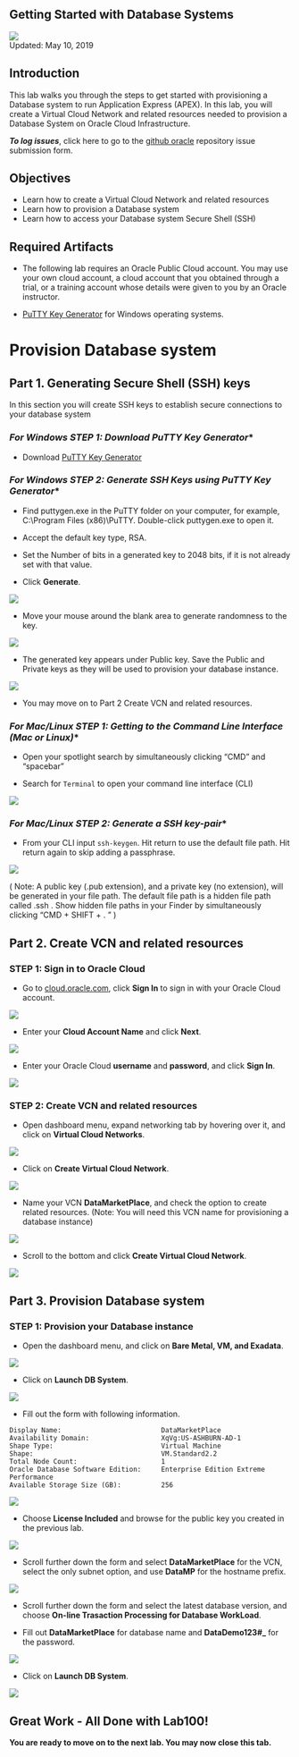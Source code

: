 Getting Started with Database Systems
----------------------------------------------------------------------------

![](images/100/Picture100-lab.png)  
Updated: May 10, 2019

## **Introduction**

This lab walks you through the steps to get started with provisioning a Database system to run Application Express (APEX). In this lab, you will create a Virtual Cloud Network and related resources needed to provision a Database System on Oracle Cloud Infrastructure.

**_To log issues_**, click here to go to the [github oracle](https://github.com/oracle/learning-library/issues/new) repository issue submission form.

## Objectives
-   Learn how to create a Virtual Cloud Network and related resources
-   Learn how to provision a Database system
-   Learn how to access your Database system Secure Shell (SSH)


## Required Artifacts
-   The following lab requires an Oracle Public Cloud account. You may use your own cloud account, a cloud account that you obtained through a trial, or a training account whose details were given to you by an Oracle instructor.

-   [PuTTY Key Generator](https://www.putty.org/) for Windows operating systems.

# Provision Database system


## Part 1. Generating Secure Shell (SSH) keys

In this section you will create SSH keys to establish secure connections to your database system

### **For Windows* STEP 1: Download PuTTY Key Generator**

-   Download [PuTTY Key Generator](https://www.putty.org/)

### **For Windows* STEP 2: Generate SSH Keys using PuTTY Key Generator**

-   Find puttygen.exe in the PuTTY folder on your computer, for example, C:\Program Files (x86)\PuTTY. Double-click puttygen.exe to open it.

-   Accept the default key type, RSA.

-   Set the Number of bits in a generated key to 2048 bits, if it is not already set with that value.

-   Click **Generate**.

![](./images/100/lab100-1.png)

-   Move your mouse around the blank area to generate randomness to the key.

![](./images/100/lab100-2.png)

-   The generated key appears under Public key. Save the Public and Private keys as they will be used to provision your database instance.

![](./images/100/lab100-3.png)

-   You may move on to Part 2 Create VCN and related resources.

### **For Mac/Linux* STEP 1: Getting to the Command Line Interface (Mac or Linux)**

-   Open your spotlight search by simultaneously clicking “CMD” and “spacebar”

-   Search for ```Terminal``` to open your command line interface (CLI)

![](./images/100/lab100-terminal.png)

### **For Mac/Linux* STEP 2: Generate a SSH key-pair**

-   From your CLI input ```ssh-keygen```. Hit return to use the default file path. Hit return again to skip adding a passphrase.

![](./images/100/lab100-terminal2.png)

  ( Note: A public key (.pub extension), and a private key (no extension), will be generated in your file path. The           default   file path is a hidden file path called .ssh . Show hidden file paths in your Finder by simultaneously clicking     “CMD + SHIFT + . ” )

## Part 2. Create VCN and related resources

### **STEP 1: Sign in to Oracle Cloud**

-   Go to [cloud.oracle.com](https://cloud.oracle.com), click **Sign In** to sign in with your Oracle Cloud account.

![](./images/100/lab100-signin1.png)

-   Enter your **Cloud Account Name** and click **Next**.

![](./images/100/lab100-signin2.png)

-   Enter your Oracle Cloud **username** and **password**, and click **Sign In**.

![](./images/100/lab100-signin3.png)

### **STEP 2: Create VCN and related resources**

-   Open dashboard menu, expand networking tab by hovering over it, and click on **Virtual Cloud Networks**.

![](./images/100/lab100-4.png)

-   Click on **Create Virtual Cloud Network**.

![](./images/100/lab100-6.png)

-   Name your VCN **DataMarketPlace**, and check the option to create related resources. 
    (Note: You will need this VCN name for provisioning a database instance)
    
![](./images/100/lab100-7.png)    

-   Scroll to the bottom and click **Create Virtual Cloud Network**.

![](./images/100/lab100-8.png) 

## Part 3. Provision Database system

### **STEP 1: Provision your Database instance**

-   Open the dashboard menu, and click on **Bare Metal, VM, and Exadata**.

![](./images/100/lab100-9.png) 

-   Click on **Launch DB System**.

![](./images/100/lab100-10.png) 

-   Fill out the form with following information.

```
Display Name:                         DataMarketPlace
Availability Domain:                  XqVg:US-ASHBURN-AD-1
Shape Type:                           Virtual Machine
Shape:                                VM.Standard2.2
Total Node Count:                     1
Oracle Database Software Edition:     Enterprise Edition Extreme Performance
Available Storage Size (GB):          256
```

![](./images/100/lab100-11.png) 

-   Choose **License Included** and browse for the public key you created in the previous lab.

![](./images/100/lab100-12.png) 

-   Scroll further down the form and select **DataMarketPlace** for the VCN, select the only subnet option, and use **DataMP** for the hostname prefix.

![](./images/100/lab100-13.png)

-   Scroll further down the form and select the latest database version, and choose **On-line Trasaction Processing for Database WorkLoad**.

-   Fill out **DataMarketPlace** for database name and **DataDemo123#_** for the password.

![](./images/100/lab100-14.png)

-   Click on **Launch DB System**.

![](./images/100/lab100-15.png)





## Great Work - All Done with Lab100!
**You are ready to move on to the next lab. You may now close this tab.**



